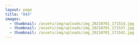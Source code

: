 ```yaml
---
layout: page
title: "043"
images:
  - thumbnail: /assets/img/uploads/img_20210701_171514.jpg
  - thumbnail: /assets/img/uploads/img_20210701_171537.jpg
  - thumbnail: /assets/img/uploads/img_20210701_171542.jpg
---
```

